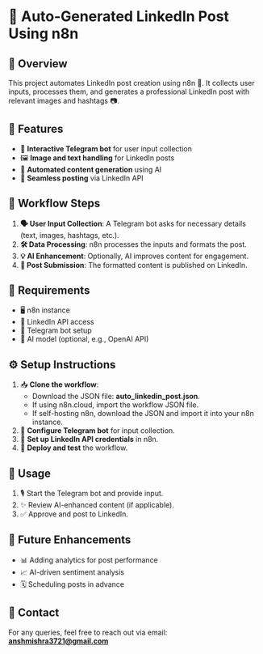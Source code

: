 # 🚀 Auto-Generated LinkedIn Post Using n8n

## 📌 Overview
This project automates LinkedIn post creation using n8n 🤖. It collects user inputs, processes them, and generates a professional LinkedIn post with relevant images and hashtags 📷.

## 🌟 Features
- 🤖 **Interactive Telegram bot** for user input collection
- 🖼️ **Image and text handling** for LinkedIn posts
- 📝 **Automated content generation** using AI
- 🔗 **Seamless posting** via LinkedIn API

## 🔄 Workflow Steps
1. **🗣️ User Input Collection**: A Telegram bot asks for necessary details (text, images, hashtags, etc.).
2. **🛠️ Data Processing**: n8n processes the inputs and formats the post.
3. **💡 AI Enhancement**: Optionally, AI improves content for engagement.
4. **📢 Post Submission**: The formatted content is published on LinkedIn.

## 🔧 Requirements
- 🖥️ n8n instance
- 🔑 LinkedIn API access
- 🤖 Telegram bot setup
- 🧠 AI model (optional, e.g., OpenAI API)

## ⚙️ Setup Instructions
1. 📥 **Clone the workflow**: 
   - Download the JSON file: **auto_linkedin_post.json**.
   - If using n8n.cloud, import the workflow JSON file.
   - If self-hosting n8n, download the JSON and import it into your n8n instance.
2. 🤖 **Configure Telegram bot** for input collection.
3. 🔐 **Set up LinkedIn API credentials** in n8n.
4. 🚀 **Deploy and test** the workflow.

## 📌 Usage
1. 🎙️ Start the Telegram bot and provide input.
2. ✨ Review AI-enhanced content (if applicable).
3. ✅ Approve and post to LinkedIn.

## 🔮 Future Enhancements
- 📊 Adding analytics for post performance
- 📈 AI-driven sentiment analysis
- 🗓️ Scheduling posts in advance

## 📧 Contact
For any queries, feel free to reach out via email: **anshmishra3721@gmail.com**

